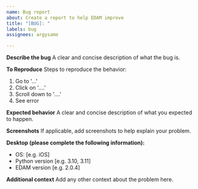 ```yaml
---
name: Bug report
about: Create a report to help EDAM improve
title: "[BUG]: "
labels: bug
assignees: argysamo

---
```


**Describe the bug**
A clear and concise description of what the bug is.

**To Reproduce**
Steps to reproduce the behavior:
1. Go to '...'
2. Click on '....'
3. Scroll down to '....'
4. See error

**Expected behavior**
A clear and concise description of what you expected to happen.

**Screenshots**
If applicable, add screenshots to help explain your problem.

**Desktop (please complete the following information):**
 - OS: [e.g. iOS]
 - Python version [e.g. 3.10, 3.11]
 - EDAM version [e.g. 2.0.4]

**Additional context**
Add any other context about the problem here.
